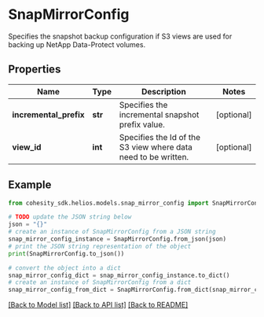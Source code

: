 # SnapMirrorConfig

Specifies the snapshot backup configuration if S3 views are used for backing up NetApp Data-Protect volumes.

## Properties

Name | Type | Description | Notes
------------ | ------------- | ------------- | -------------
**incremental_prefix** | **str** | Specifies the incremental snapshot prefix value. | [optional] 
**view_id** | **int** | Specifies the Id of the S3 view where data need to be written. | [optional] 

## Example

```python
from cohesity_sdk.helios.models.snap_mirror_config import SnapMirrorConfig

# TODO update the JSON string below
json = "{}"
# create an instance of SnapMirrorConfig from a JSON string
snap_mirror_config_instance = SnapMirrorConfig.from_json(json)
# print the JSON string representation of the object
print(SnapMirrorConfig.to_json())

# convert the object into a dict
snap_mirror_config_dict = snap_mirror_config_instance.to_dict()
# create an instance of SnapMirrorConfig from a dict
snap_mirror_config_from_dict = SnapMirrorConfig.from_dict(snap_mirror_config_dict)
```
[[Back to Model list]](../README.md#documentation-for-models) [[Back to API list]](../README.md#documentation-for-api-endpoints) [[Back to README]](../README.md)


